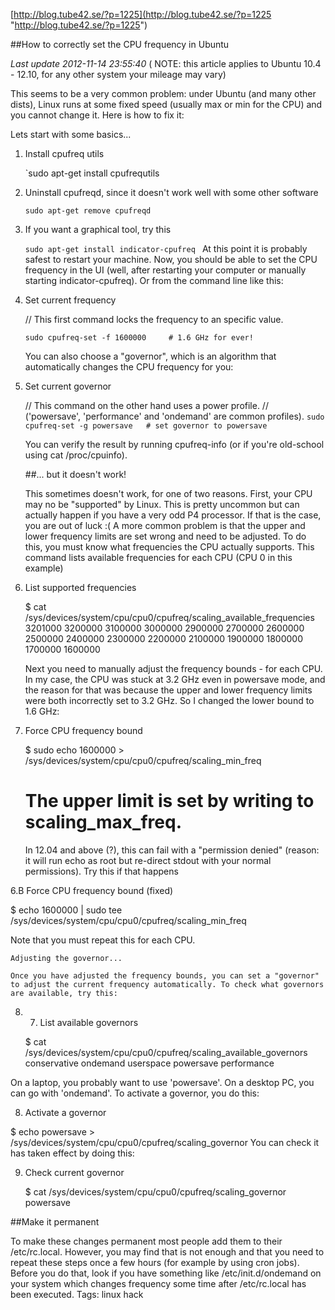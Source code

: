 [http://blog.tube42.se/?p=1225](http://blog.tube42.se/?p=1225 "http://blog.tube42.se/?p=1225")

      
##How to correctly set the CPU frequency in Ubuntu

*Last update 2012-11-14 23:55:40*
(
NOTE: this article applies to Ubuntu 10.4 - 12.10, for any other system your mileage may vary)

This seems to be a very common problem: under Ubuntu (and many other dists), Linux runs at some fixed speed (usually max or min for the CPU) and you cannot change it. Here is how to fix it: 



Lets start with some basics...


1. Install cpufreq utils

	`sudo apt-get install cpufrequtils

2. Uninstall cpufreqd, since it doesn't work well with some other software

	`sudo apt-get remove cpufreqd`

3. If you want a graphical tool, try this

	`sudo apt-get install indicator-cpufreq
`
	At this point it is probably safest to restart your machine. Now, you should be able to set the CPU frequency in the UI (well, after restarting your computer or manually starting indicator-cpufreq). Or from the command line like this: 

4. Set current frequency

	// This first command locks the frequency to an specific value. 
	
    `sudo cpufreq-set -f 1600000     # 1.6 GHz for ever!`

	You can also choose a "governor", which is an algorithm that automatically changes the CPU frequency for you: 

5. 	Set current governor

	// This command on the other hand uses a power profile.
// ('powersave', 'performance' and 'ondemand' are common profiles). 
	`sudo cpufreq-set -g powersave   # set governor to powersave `

	You can verify the result by running cpufreq-info (or if you're old-school using cat /proc/cpuinfo).

	##... but it doesn't work!

	This sometimes doesn't work, for one of two reasons. First, your CPU may no be "supported" by Linux. This is pretty uncommon but can actually happen if you have a very odd P4 processor. If that is the case, you are out of luck :( A more common problem is that the upper and lower frequency limits are set wrong and need to be adjusted. To do this, you must know what frequencies the CPU actually supports. This command lists available frequencies for each CPU (CPU 0 in this example) 

5. List supported frequencies

    $ cat /sys/devices/system/cpu/cpu0/cpufreq/scaling_available_frequencies
    3201000 3200000 3100000 3000000 2900000 2700000 2600000 2500000 
    2400000 2300000 2200000 2100000 1900000 1800000 1700000 1600000

	Next you need to manually adjust the frequency bounds - for each CPU. In my case, the CPU was stuck at 3.2 GHz even in powersave mode, and the reason for that was because the upper and lower frequency limits were both incorrectly set to 3.2 GHz. So I changed the lower bound to 1.6 GHz: 

6. Force CPU frequency bound

	$ sudo echo 1600000 >  /sys/devices/system/cpu/cpu0/cpufreq/scaling_min_freq 

	# The upper limit is set by writing to scaling_max_freq.

	In 12.04 and above (?), this can fail with a "permission denied" (reason: it will run echo as root but re-direct stdout with your normal permissions). Try this if that happens 

6.B Force CPU frequency bound (fixed)

   $ echo 1600000 | sudo tee /sys/devices/system/cpu/cpu0/cpufreq/scaling_min_freq

   Note that you must repeat this for each CPU.

	Adjusting the governor...

	Once you have adjusted the frequency bounds, you can set a "governor" to adjust the current frequency automatically. To check what governors are available, try this: 

8. 7. List available governors

    $ cat /sys/devices/system/cpu/cpu0/cpufreq/scaling_available_governors
    conservative ondemand userspace powersave performance

On a laptop, you probably want to use 'powersave'. On a desktop PC, you can go with 'ondemand'. To activate a governor, you do this: 

8. Activate a governor

$ echo powersave >  /sys/devices/system/cpu/cpu0/cpufreq/scaling_governor
You can check it has taken effect by doing this: 

9. Check current governor

    $ cat /sys/devices/system/cpu/cpu0/cpufreq/scaling_governor
    powersave
    

##Make it permanent

To make these changes permanent most people add them to their /etc/rc.local. However, you may find that is not enough and that you need to repeat these steps once a few hours (for example by using cron jobs). Before you do that, look if you have something like /etc/init.d/ondemand on your system which changes frequency some time after /etc/rc.local has been executed.
Tags: linux hack

